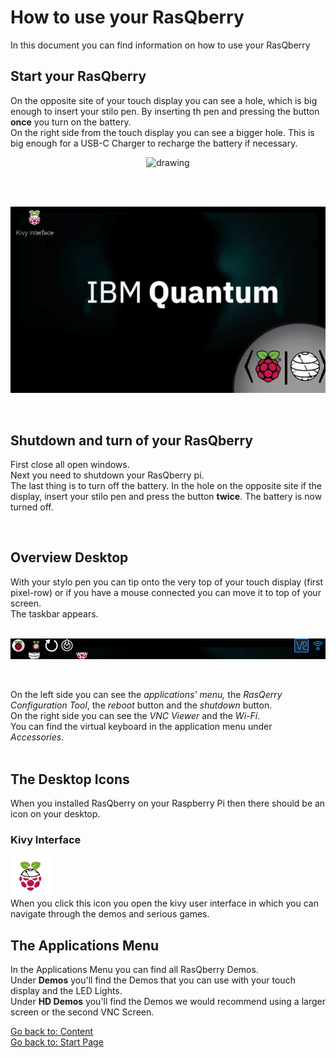 # How to use your RasQberry
In this document you can find information on how to use your RasQberry

## Start your RasQberry
On the opposite site of your touch display you can see a hole, which is big enough to insert your stilo pen. By inserting th pen and pressing the button **once** you turn on the battery.<br/>
On the right side from the touch display you can see a bigger hole. This is big enough for a USB-C Charger to recharge the battery if necessary.
<br/>
<p align="center">  
<img src="../Artwork/3DModelHoles.png" alt="drawing" width="600"/> <br/>
</p>
<br/>

<br/>
<p align="center">  
<img src="../Artwork/RasQberry_desktop.png" alt="drawing" width="600"/> <br/>
</p>
<br/>

## Shutdown and turn of your RasQberry
First close all open windows.<br/>
Next you need to shutdown your RasQberry pi.<br/>
The last thing is to turn off the battery. In the hole on the opposite site if the display, insert your stilo pen and press the button **twice**. The battery is now turned off.

<br/>

## Overview Desktop
With your stylo pen you can tip onto the very top of your touch display (first pixel-row) or if you have a mouse connected you can move it to top of your screen.<br/>
The taskbar appears.
<br/><br/>
<p align="center">  
<img src="../Artwork/RasQberry_Taskbar.png" alt="drawing" width="600"/> <br/>
</p>
<br/>

On the left side you can see the *applications' menu,* the *RasQerry Configuration Tool*, the *reboot* button and the *shutdown* button.<br/>
On the right side you can see the *VNC Viewer* and the *Wi-Fi*.<br/>
You can find the virtual keyboard in the application menu under *Accessories*.
<br/>
<br/>

## The Desktop Icons
When you installed RasQberry on your Raspberry Pi then there should be an icon on your desktop.

### Kivy Interface
<img src="../icons/RaspberryQiskitEarsTop.png" alt="drawing" width="64"/> <br/>
When you click this icon you open the kivy user interface in which you can navigate through the demos and serious games.

## The Applications Menu
In the Applications Menu you can find all RasQberry Demos.<br>
Under **Demos** you'll find the Demos that you can use with your touch display and the LED Lights.<br/>
Under **HD Demos** you'll find the Demos we would recommend using a larger screen or the second VNC Screen.<br/>

[Go back to: Content](./README.md) <br/>
[Go back to: Start Page](../README.md) 
